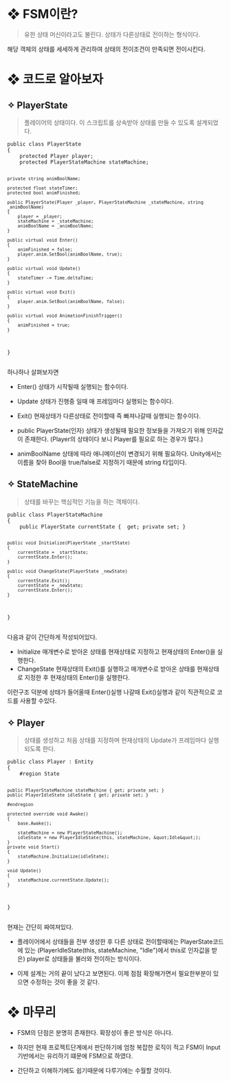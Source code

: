 <h1 id="❖-fsm이란">❖ FSM이란?</h1>
<blockquote>
<p>유한 상태 머신이라고도 불린다. 상태가 다른상태로 전이하는 형식이다.</p>
</blockquote>
<p>해당 객체의 상태를 세세하게 관리하여 상태의 전이조건이 만족되면 전이시킨다.
<img alt="" src="https://velog.velcdn.com/images/hsd0604/post/e5c705b1-67ce-4239-9743-e35ef649405c/image.png" /></p>
<h1 id="❖-코드로-알아보자">❖ 코드로 알아보자</h1>
<h2 id="✧-playerstate">✧ PlayerState</h2>
<blockquote>
<p>플레이어의 상태이다. 이 스크립트를 상속받아 상태를 만들 수 있도록 설계되었다.</p>
</blockquote>
<pre><code class="language-cs">public class PlayerState
{
    protected Player player;
    protected PlayerStateMachine stateMachine;

    private string animBoolName;

    protected float stateTimer;
    protected bool animFinished;

    public PlayerState(Player _player, PlayerStateMachine _stateMachine, string _animBoolName)
    {
        player = _player;
        stateMachine = _stateMachine;
        animBoolName = _animBoolName;
    }

    public virtual void Enter()
    {
        animFinished = false;
        player.anim.SetBool(animBoolName, true);
    }

    public virtual void Update()
    {
        stateTimer -= Time.deltaTime;
    }

    public virtual void Exit()
    {
        player.anim.SetBool(animBoolName, false);
    }

    public virtual void AnimationFinishTrigger()
    {
        animFinished = true;
    }
}</code></pre>
<p>하나하나 살펴보자면</p>
<ul>
<li><p>Enter()
상태가 시작될때 실행되는 함수이다.</p>
</li>
<li><p>Update
상태가 진행중 일때 매 프레임마다 실행되는 함수이다.</p>
</li>
<li><p>Exit()
현재상태가 다른상태로 전이할때 즉 빠져나갈때 실행되는 함수이다.</p>
</li>
<li><p>public PlayerState(인자)
상태가 생성될때 필요한 정보들을 가져오기 위해 인자값이 존재한다.
(Player의 상태이다 보니 Player를 필요로 하는 경우가 많다.)</p>
</li>
<li><p>animBoolName
상태에 따라 애니메이션이 변경되기 위해 필요하다.
Unity에서는 이름을 찾아 Bool을 true/false로 지정하기 때문에 string 타입이다.</p>
</li>
</ul>
<h2 id="✧-statemachine">✧ StateMachine</h2>
<blockquote>
<p>상태를 바꾸는 핵심적인 기능을 하는 객체이다.</p>
</blockquote>
<pre><code class="language-cs">public class PlayerStateMachine
{
    public PlayerState currentState {  get; private set; }

    public void Initialize(PlayerState _startState)
    {
        currentState = _startState;
        currentState.Enter();
    }

    public void ChangeState(PlayerState _newState)
    {
        currentState.Exit();
        currentState = _newState;
        currentState.Enter();
    }
}</code></pre>
<p>다음과 같이 간단하게 작성되어있다.</p>
<ul>
<li>Initialize
매개변수로 받아온 상태를 현재상태로 지정하고 현재상태의 Enter()을 실행한다.</li>
<li>ChangeState
현재상태의 Exit()를 실행하고 매개변수로 받아온 상태를 현재상태로 지정한 후 
현재상태의 Enter()을 실행한다.</li>
</ul>
<p>이런구조 덕분에 상태가 들어올때 Enter()실행 나갈때 Exit()실행과 같이 직관적으로 코드를 사용할 수있다.</p>
<h2 id="✧-player">✧ Player</h2>
<blockquote>
<p>상태를 생성하고 처음 상태를 지정하며 현재상태의 Update가 프레임마다 실행되도록 한다.</p>
</blockquote>
<pre><code class="language-cs">public class Player : Entity
{
    #region State

    public PlayerStateMachine stateMachine { get; private set; }
    public PlayerIdleState idleState { get; private set; }

    #endregion

    protected override void Awake()
    {
        base.Awake();

        stateMachine = new PlayerStateMachine();
        idleState = new PlayerIdleState(this, stateMachine, &quot;Idle&quot;);
    }
    private void Start()
    {
        stateMachine.Initialize(idleState);
    }

    void Update()
    {
        stateMachine.currentState.Update();
    }
}</code></pre>
<p>현재는 간단히 짜여져있다.</p>
<ul>
<li><p>플레이어에서 상태들을 전부 생성한 후 다른 상태로 전이할때에는
PlayerState코드에 있는 (PlayerIdleState(this, stateMachine, &quot;Idle&quot;)에서 this로 인자값을 받은)
player로 상태들을 불러와 전이하는 방식이다.</p>
</li>
<li><p>이제 설계는 거의 끝이 났다고 보면된다.
이제 점점 확장해가면서 필요한부분이 있으면 수정하는 것이 좋을 것 같다.</p>
</li>
</ul>
<h1 id="❖-마무리">❖ 마무리</h1>
<ul>
<li><p>FSM의 단점은 분명히 존재한다. 확장성이 좋은 방식은 아니다.</p>
</li>
<li><p>하지만 현재 프로젝트단계에서 판단하기에 엄청 복잡한 로직이 적고 FSM이 Input 기반에서는 유리하기 떄문에 FSM으로 하였다.</p>
</li>
<li><p>간단하고 이해하기에도 쉽기때문에 다루기에는 수월할 것이다.</p>
</li>
</ul>